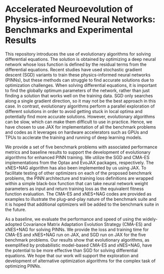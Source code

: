 # Accelerated Neuroevolution of Physics-informed Neural Networks: Benchmarks and Experimental Results

This repository introduces the use of evolutionary algorithms for solving differential equations. The solution is obtained by optimizing a deep neural network whose loss function is defined by the residual terms from the differential equations. Recent studies have used stochastic gradient descent (SGD) variants to train these physics-informed neural networks (PINNs), but these methods can struggle to find accurate solutions due to optimization challenges. When solving differential equations, it is important to find the globally optimum parameters of the network, rather than just finding a solution that works well on the training data. SGD only searches along a single gradient direction, so it may not be the best approach in this case. In contrast, evolutionary algorithms perform a parallel exploration of different solutions in order to avoid getting stuck in local optima and potentially find more accurate solutions. However, evolutionary algorithms can be slow, which can make them difficult to use in practice. Hence, we have chosen to use JAX for implementation of all the benchmark problems and codes as it leverages on hardware accelerators such as GPUs and TPUs to acclerate the training and running of deep learning models.

We provide a set of five benchmark problems with associated performance metrics and baseline results to support the development of evolutionary algorithms for enhanced PINN training. We utilize the SGD and CMA-ES implementations from the Optax and EvoJAX packages, respectively. The xNES+NAG algorithm has also been implemented by us using JAX. To facilitate testing of other optimizers on each of the proposed benchmark problems, the PINN architecture and training loss definitions are wrapped within a simple black-box function that can take neural network weight parameters as input and return training loss as the equivalent fitness function evaluation. The CMA-ES and xNES+NAG codes are provided as examples to illustrate the plug-and-play nature of the benchmark suite and it is hoped that additional optimizers will be added to the benchmark suite in the future.

As a baseline, we evaluate the performance and speed of using the widely-adopted Covariance Matrix Adaptation Evolution Strategy (CMA-ES) and xNES+NAG for solving PINNs. We provide the loss and training time for CMA-ES and xNES+NAG run on JAX, and SGD run on JAX for the five benchmark problems. Our results show that  evolutionary algorithms, as exemplified by probabilistic model-based CMA-ES and xNES+NAG, have the potential to be more effective than SGD for solving differential equations. We hope that our work will support the exploration and development of alternative optimization algorithms for the complex task of optimizing PINNs.
